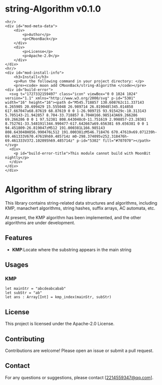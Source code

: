
<div id="mod-info">
    <h1 id="mod-title"> string-Algorithm <span id="mod-version">v0.1.0</span></h1>
    
    <hr/>
    <div id="mod-meta-data">
        <div>
            <p>Author</p>
            <p>CMoonBack</p>
        </div>
        <div>
            <p>License</p>
            <p>Apache-2.0</p>
        </div>
    </div>
    <hr/>
    <div id="mod-install-info">
        <h3>Install</h3>
        <p>Run the following command in your project directory: </p>
        <pre><code> moon add CMoonBack/string-Algorithm </code></pre>
    <div id="build-error"> 
      <svg t="1727332159497" class="icon" viewBox="0 0 1024 1024" version="1.1" xmlns="http://www.w3.org/2000/svg" p-id="5301" width="16" height="16"><path d="M545.718857 130.608762c11.337143 6.265905 20.699429 15.555048 26.989714 26.819048l345.014858 617.667047a68.87619 68.87619 0 0 1-26.989715 93.915429c-10.313143 5.705143-21.942857 8.704-33.718857 8.704H166.985143A69.266286 69.266286 0 0 1 97.52381 808.643048c0-11.751619 2.998857-23.28381 8.752761-33.548191l344.990477-617.642667a69.656381 69.656381 0 0 1 94.451809-26.819047zM512 191.000381L166.985143 808.643048H856.990476L512 191.000381zM546.718476 670.47619v69.071239h-69.461333V670.47619h69.485714z m0-298.374095v252.318476h-69.461333V372.102095h69.485714z" p-id="5302" fill="#707070"></path></svg>
      <div>
        <p id="build-error-title">This module cannot build with MoonBit nightly</p>
      </div>
    </div>
    </div>
</div>



# Algorithm of string library

This library contains string-related data structures and algorithms, including KMP, manachert algorithms, string hashes, suffix arrays, AC automata, etc.

At present, the KMP algorithm has been implemented, and the other algorithms are under development.

## Features

- **KMP**:Locate where the substring appears in the main string

## Usages

### KMP

```moonbit
let mainStr = "abcdeabcabab"
let subStr = "ab"
let ans : Array[Int] = kmp_index(mainStr, subStr)
```

## License

This project is licensed under the Apache-2.0 License.

## Contributing

Contributions are welcome! Please open an issue or submit a pull request.

## Contact

For any questions or suggestions, please contact [2214559347@qq.com].
